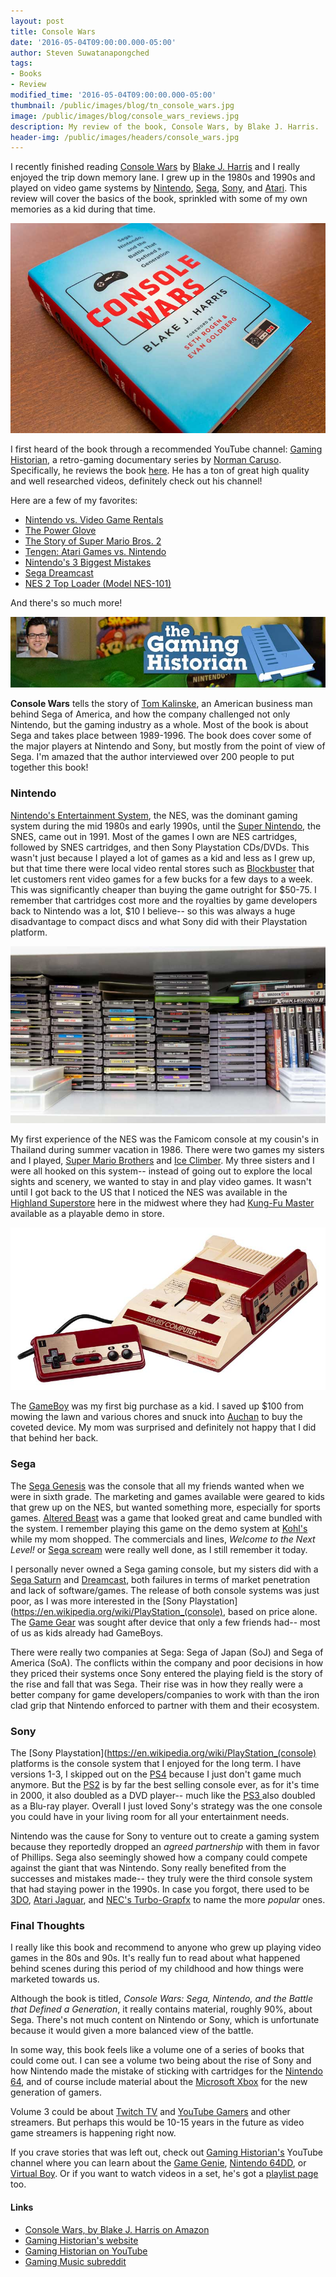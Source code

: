 ```yaml
---
layout: post
title: Console Wars
date: '2016-05-04T09:00:00.000-05:00'
author: Steven Suwatanapongched
tags:
- Books
- Review
modified_time: '2016-05-04T09:00:00.000-05:00'
thumbnail: /public/images/blog/tn_console_wars.jpg
image: /public/images/blog/console_wars_reviews.jpg
description: My review of the book, Console Wars, by Blake J. Harris.
header-img: /public/images/headers/console_wars.jpg
---
```


I recently finished reading [Console Wars](http://amzn.to/1RWN3PZ) by [Blake J. Harris](http://www.blakejharris.com/) and I really enjoyed the trip down memory lane. I grew up in the 1980s and 1990s and played on video game systems by [Nintendo](http://www.nintendo.com/), [Sega](http://www.sega.com/), [Sony](http://www.sony.com/), and [Atari](https://www.atari.com/). This review will cover the basics of the book, sprinkled with some of my own memories as a kid during that time.

![Console Wars by Blake J. Harris](/public/images/blog/console_wars.jpg)

I first heard of the book through a recommended YouTube channel: [Gaming Historian](https://www.youtube.com/gaminghistorian), a retro-gaming documentary series by [Norman Caruso](http://www.imdb.com/name/nm4752197/). Specifically, he reviews the book [here](https://www.youtube.com/watch?v=n5XAHjBnVTg). He has a ton of great high quality and well researched videos, definitely check out his channel!

Here are a few of my favorites:

* [Nintendo vs. Video Game Rentals](https://www.youtube.com/watch?v=J3xuy5YALl0)
* [The Power Glove](https://www.youtube.com/watch?v=3g8JiGjRQNE)
* [The Story of Super Mario Bros. 2](https://www.youtube.com/watch?v=2EUYSN5aFcE)
* [Tengen: Atari Games vs. Nintendo](https://www.youtube.com/watch?v=fLA_d9q6ySs)
* [Nintendo's 3 Biggest Mistakes](https://www.youtube.com/watch?v=iW_MEKWTguA)
* [Sega Dreamcast](https://www.youtube.com/watch?v=6xdBVHSrdzg)
* [NES 2 Top Loader (Model NES-101)](https://www.youtube.com/watch?v=qSFPdQQez7c)

And there's so much more!

![Gaming Historian](/public/images/blog/gaming_historian.jpg)

**Console Wars** tells the story of [Tom Kalinske](https://en.wikipedia.org/wiki/Tom_Kalinske), an American business man behind Sega of America, and how the company challenged not only Nintendo, but the gaming industry as a whole. Most of the book is about Sega and takes place between 1989-1996. The book does cover some of the major players at Nintendo and Sony, but mostly from the point of view of Sega. I'm amazed that the author interviewed over 200 people to put together this book!

### Nintendo

[Nintendo's Entertainment System](https://en.wikipedia.org/wiki/Nintendo_Entertainment_System), the NES, was the dominant gaming system during the mid 1980s and early 1990s, until the [Super Nintendo](https://en.wikipedia.org/wiki/Super_Nintendo_Entertainment_System), the SNES, came out in 1991. Most of the games I own are NES cartridges, followed by SNES cartridges, and then Sony Playstation CDs/DVDs. This wasn't just because I played a lot of games as a kid and less as I grew up, but that time there were local video rental stores such as [Blockbuster](https://en.wikipedia.org/wiki/Blockbuster_LLC) that let customers rent video games for a few bucks for a few days to a week. This was significantly cheaper than buying the game outright for $50-75. I remember that cartridges cost more and the royalties by game developers back to Nintendo was a lot, $10 I believe-- so this was always a huge disadvantage to compact discs and what Sony did with their Playstation platform.

![Video Game collection](/public/images/blog/video-game-collection.jpg)

My first experience of the NES was the Famicom console at my cousin's in Thailand during summer vacation in 1986. There were two games my sisters and I played, [Super Mario Brothers](https://en.wikipedia.org/wiki/Super_Mario_Bros.) and [Ice Climber](https://en.wikipedia.org/wiki/Ice_Climber). My three sisters and I were all hooked on this system-- instead of going out to explore the local sights and scenery, we wanted to stay in and play video games. It wasn't until I got back to the US that I noticed the NES was available in the [Highland Superstore](https://en.wikipedia.org/wiki/Highland_Superstores) here in the midwest where they had [Kung-Fu Master](https://en.wikipedia.org/wiki/Kung-Fu_Master) available as a playable demo in store.

![Famicon console set](/public/images/blog/famicom-console.jpg)

The [GameBoy](https://en.wikipedia.org/wiki/Game_Boy) was my first big purchase as a kid. I saved up $100 from mowing the lawn and various chores and snuck into [Auchan](https://en.wikipedia.org/wiki/Auchan) to buy the coveted device. My mom was surprised and definitely not happy that I did that behind her back.

### Sega

The [Sega Genesis](https://en.wikipedia.org/wiki/Sega_Genesis) was the console that all my friends wanted when we were in sixth grade. The marketing and games available were geared to kids that grew up on the NES, but wanted something more, especially for sports games. [Altered Beast](https://en.wikipedia.org/wiki/Altered_Beast) was a game that looked great and came bundled with the system. I remember playing this game on the demo system at [Kohl's](http://www.kohls.com/) while my mom shopped. The commercials and lines, *Welcome to the Next Level!* or [Sega scream](https://www.youtube.com/watch?v=xx-8QBX8qgc) were really well done, as I still remember it today.

I personally never owned a Sega gaming console, but my sisters did with a [Sega Saturn](https://en.wikipedia.org/wiki/Sega_Saturn) and [Dreamcast](https://en.wikipedia.org/wiki/Dreamcast), both failures in terms of market penetration and lack of software/games. The release of both console systems was just poor, as I was more interested in the [Sony Playstation](https://en.wikipedia.org/wiki/PlayStation_(console), based on price alone. The [Game Gear](https://en.wikipedia.org/wiki/Game_Gear) was sought after device that only a few friends had-- most of us as kids already had GameBoys.

There were really two companies at Sega: Sega of Japan (SoJ) and Sega of America (SoA). The conflicts within the company and poor decisions in how they priced their systems once Sony entered the playing field is the story of the rise and fall that was Sega. Their rise was in how they really were a better company for game developers/companies to work with than the iron clad grip that Nintendo enforced to partner with them and their ecosystem.

### Sony

The [Sony Playstation](https://en.wikipedia.org/wiki/PlayStation_(console) platforms is the console system that I enjoyed for the long term. I have versions 1-3, I skipped out on the [PS4](https://en.wikipedia.org/wiki/PlayStation_4) because I just don't game much anymore. But the [PS2](https://en.wikipedia.org/wiki/PlayStation_2) is by far the best selling console ever, as for it's time in 2000, it also doubled as a DVD player-- much like the [PS3 ](https://en.wikipedia.org/wiki/PlayStation_3) also doubled as a Blu-ray player. Overall I just loved Sony's strategy was the one console you could have in your living room for all your entertainment needs.

Nintendo was the cause for Sony to venture out to create a gaming system because they reportedly dropped an *agreed partnership* with them in favor of Phillips. Sega also seemingly showed how a company could compete against the giant that was Nintendo. Sony really benefited from the successes and mistakes made-- they truly were the third console system that had staying power in the 1990s. In case you forgot, there used to be [3DO](https://en.wikipedia.org/wiki/3DO_Interactive_Multiplayer), [Atari Jaguar](https://en.wikipedia.org/wiki/Atari_Jaguar), and [NEC's Turbo-Grapfx](https://en.wikipedia.org/wiki/TurboGrafx-16) to name the more *popular* ones.

### Final Thoughts

I really like this book and recommend to anyone who grew up playing video games in the 80s and 90s. It's really fun to read about what happened behind scenes during this period of my childhood and how things were marketed towards us.

Although the book is titled, *Console Wars: Sega, Nintendo, and the Battle that Defined a Generation*, it really contains material, roughly 90%, about Sega. There's not much content on Nintendo or Sony, which is unfortunate because it would given a more balanced view of the battle.

In some way, this book feels like a volume one of a series of books that could come out. I can see a volume two being about the rise of Sony and how Nintendo made the mistake of sticking with cartridges for the [Nintendo 64](https://en.wikipedia.org/wiki/Nintendo_64), and of course include material about the [Microsoft Xbox](https://en.wikipedia.org/wiki/Xbox) for the new generation of gamers.

Volume 3 could be about [Twitch TV](https://www.twitch.tv/) and [YouTube Gamers](https://gaming.youtube.com/) and other streamers. But perhaps this would be 10-15 years in the future as video game streamers is happening right now.

If you crave stories that was left out, check out [Gaming Historian's](https://www.youtube.com/gaminghistorian) YouTube channel where you can learn about the [Game Genie](https://www.youtube.com/watch?v=PCvIZ80RIhE), [Nintendo 64DD](https://www.youtube.com/watch?v=_VYYsRAAvGU), or [Virtual Boy](https://www.youtube.com/watch?v=Jjz4bls_gPs). Or if you want to watch videos in a set, he's got a [playlist page](https://www.youtube.com/user/mcfrosticles/playlists) too.

#### Links

* [Console Wars, by Blake J. Harris on Amazon](http://amzn.to/1RWN3PZ)
* [Gaming Historian's website](http://thegaminghistorian.com/)
* [Gaming Historian on YouTube](https://www.youtube.com/gaminghistorian)
* [Gaming Music subreddit](https://www.reddit.com/r/gamemusic/)
